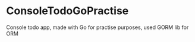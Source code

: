 # ConsoleTodoGoPractise
Console todo app, made with Go for practise purposes, used GORM lib for ORM
